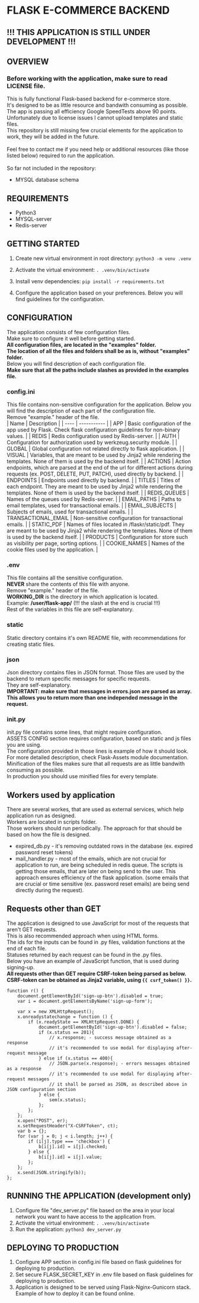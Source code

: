 # FLASK E-COMMERCE BACKEND

## !!! THIS APPLICATION IS STILL UNDER DEVELOPMENT !!!

## OVERVIEW
### Before working with the application, make sure to read LICENSE file.
This is fully functional Flask-based backend for e-commerce store.<br>
It's designed to be as little resource and bandwith consuming as possible.<br>
The app is passing all efficiency Google SpeedTests above 90 points.<br>
Unfortunately due to license issues I cannot upload templates and static files.<br>
This repository is still missing few crucial elements for the application to work, they will be added in the future.<br>
<br>
Feel free to contact me if you need help or additional resources (like those listed below) required to run the application.<br>
<br>
So far not included in the repository:<br>
- MYSQL database schema

## REQUIREMENTS
- Python3
- MYSQL-server
- Redis-server

## GETTING STARTED
1. Create new virtual environment in root directory: 
```python3 -m venv .venv```

2. Activate the virtual environment: 
```. .venv/bin/activate```

3. Install venv dependencies: 
```pip install -r requirements.txt```

4. Configure the application based on your preferences. Below you will find guidelines for the configuration.

## CONFIGURATION
The application consists of few configuration files.<br>
Make sure to configure it well before getting started.<br>
<b>All configuration files, are located in the "examples" folder.<br>
The location of all the files and folders shall be as is, without "examples" folder.</b><br>
Below you will find description of each configuration file.<br>
<b>Make sure that all the paths include slashes as provided in the examples file.</b><br>

### config.ini
This file contains non-sensitive configuration for the application. Below you will find the description of each part of the configuration file.<br>
Remove "example." header of the file.<br>
| Name | Description |
| ---- | ----------- |
| APP | Basic configuration of the app used by Flask. Check flask configuration guidelines for non-binary values. |
| REDIS | Redis configuration used by Redis-server. |
| AUTH | Configuration for authorization used by werkzeug.security module. |
| GLOBAL | Global configuration not related directly to flask application. |
| VISUAL | Variables, that are meant to be used by Jinja2 while rendering the templates. None of them is used by the backend itself. |
| ACTIONS | Action endpoints, which are parsed at the end of the url for different actions during requests (ex. POST, DELETE, PUT, PATCH), used directly by backend. |
| ENDPOINTS | Endpoints used directly by backend. |
| TITLES | Titles of each endpoint. They are meant to be used by Jinja2 while rendering the templates. None of them is used by the backend itself. |
| REDIS_QUEUES | Names of the queues used by Redis-server. |
| EMAIL_PATHS | Paths to email templates, used for transactional emails. | 
| EMAIL_SUBJECTS | Subjects of emails, used for transactional emails. | 
| TRANSACTIONAL_EMAIL | Non-sensitive configuration for transactional emails. | 
| STATIC_PDF | Names of files located in /flaskr/static/pdf. They are meant to be used by Jinja2 while rendering the templates. None of them is used by the backend itself. |
| PRODUCTS | Configuration for store such as visibility per page, sorting options. |
| COOKIE_NAMES | Names of the cookie files used by the application. |

### .env
This file contains all the sensitive configuration.<br>
<b>NEVER</b> share the contents of this file with anyone.<br>
Remove "example." header of the file.<br>
<b>WORKING_DIR</b> is the directory in which application is located.<br>
Example: <b>&sol;user&sol;flask-app&sol;</b> (!!! the slash at the end is crucial !!!)<br>
Rest of the variables in this file are self-explanatory.<br>

### static
Static directory contains it's own README file, with recommendations for creating static files.<br>

### json
Json directory contains files in JSON format. Those files are used by the backend to return specific messages for specific requests.<br>
They are self-explanatory.<br>
<b>IMPORTANT: make sure that messages in errors.json are parsed as array. This allows you to return more than one independed message in the request.</b><br>

### init.py
init.py file contains some lines, that might require configuration.<br>
ASSETS CONFIG section requires configuration, based on static and js files you are using.<br>
The configuration provided in those lines is example of how it should look.<br>
For more detailed description, check Flask-Assets module documentation.<br>
Minification of the files makes sure that all requests are as little bandwith consuming as possible.<br>
In production you should use minified files for every template.

## Workers used by application
There are several workes, that are used as external services, which help application run as designed.<br>
Workers are located in scripts folder.<br>
Those workers should run periodically. The approach for that should be based on how the file is designed.<br>
- expired_db.py - it's removing outdated rows in the database (ex. expired password reset tokens)
- mail_handler.py - most of the emails, which are not crucial for application to run, are being scheduled in redis queue. The scripts is getting those emails, that are later on being send to the user. This approach ensures efficiency of the flask application. (some emails that are crucial or time sensitive (ex. password reset emails) are being send directly during the request).

## Requests other than GET
The application is designed to use JavaScript for most of the requests that aren't GET requests.<br>
This is also recommended approach when using HTML forms.<br>
The ids for the inputs can be found in .py files, validation functions at the end of each file.<br>
Statuses returned by each request can be found in the .py files.<br>
Below you have an example of JavaScript function, that is used during signing-up.<br>
<b>All requests other than GET require CSRF-token being parsed as below.<br>
CSRF-token can be obtained as Jinja2 variable, using ``` {{ csrf_token() }} ```.</b><br>
```
function r() {
    document.getElementById('sign-up-btn').disabled = true;
    var i = document.getElementsByName('sign-up-form');

    var x = new XMLHttpRequest();
    x.onreadystatechange = function () {
        if (x.readyState == XMLHttpRequest.DONE) {
            document.getElementById('sign-up-btn').disabled = false;
            if (x.status == 201){
                // x.response; - success message obtained as a response
                // it's recommended to use modal for displaying after-request message
            } else if (x.status == 400){
                // JSON.parse(x.response); - errors messages obtained as a response
                // it's recommended to use modal for displaying after-request messages
                // it shall be parsed as JSON, as described above in JSON configuration section
            } else {
                sem(x.status);
            };
        };
    };
    x.open("POST", er);
    x.setRequestHeader("X-CSRFToken", ct);
    var b = {};
    for (var j = 0; j < i.length; j++) {
        if (i[j].type === 'checkbox') {
            b[i[j].id] = i[j].checked;
        } else {
            b[i[j].id] = i[j].value;
        };
    };
    x.send(JSON.stringify(b));
};
```

## RUNNING THE APPLICATION (development only)
1. Configure file "dev_server.py" file based on the area in your local network you want to have access to the application from.
2. Activate the virtual environment: 
```. .venv/bin/activate```
3. Run the application: ```python3 dev_server.py```

## DEPLOYING TO PRODUCTION
1. Configure APP section in config.ini file based on flask guidelines for deploying to production.
2. Set secure FLASK_SECRET_KEY in .env file based on flask guidelines for deploying to production.
3. Application is designed to be served using Flask-Nginx-Gunicorn stack. Example of how to deploy it can be found online.

